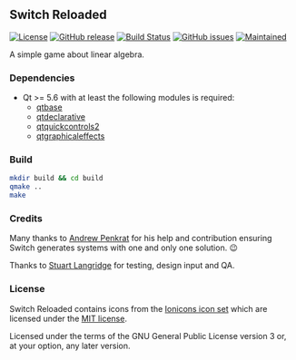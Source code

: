 ## Switch Reloaded

[![License](https://img.shields.io/badge/license-GPLv3.0-blue.svg)](https://www.gnu.org/licenses/gpl-3.0.html)
[![GitHub release](https://img.shields.io/github/release/tim-sueberkrueb/switch-reloaded.svg)](https://github.com/tim-sueberkrueb/switch-reloaded/releases)
[![Build Status](https://travis-ci.org/tim-sueberkrueb/switch-reloaded.svg?branch=develop)](https://travis-ci.org/tim-sueberkrueb/switch-reloaded)
[![GitHub issues](https://img.shields.io/github/issues/tim-sueberkrueb/switch-reloaded.svg)](https://github.com/tim-sueberkrueb/switch-reloaded/issues)
[![Maintained](https://img.shields.io/maintenance/yes/2017.svg)](https://github.com/tim-sueberkrueb/switch-reloaded/commits/develop)

A simple game about linear algebra.

### Dependencies
* Qt >= 5.6 with at least the following modules is required:
    * [qtbase](http://code.qt.io/cgit/qt/qtbase.git)
    * [qtdeclarative](http://code.qt.io/cgit/qt/qtdeclarative.git)
    * [qtquickcontrols2](http://code.qt.io/cgit/qt/qtquickcontrols2.git/)
    * [qtgraphicaleffects](http://code.qt.io/cgit/qt/qtgraphicaleffects.git)

### Build

```sh
mkdir build && cd build
qmake ..
make
```

### Credits
Many thanks to [Andrew Penkrat](https://github.com/aldrog) for his help and contribution ensuring Switch generates systems with one and only one solution. :wink:

Thanks to [Stuart Langridge](https://github.com/stuartlangridge) for testing, design input and QA.

### License
Switch Reloaded contains icons from the [Ionicons icon set](https://github.com/driftyco/ionicons) which are licensed under the [MIT license](res/icons/LICENSE.MIT).

Licensed under the terms of the GNU General Public License version 3 or, at your option, any later version.

